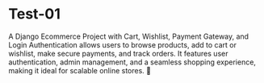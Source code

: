 # Test-01
A Django Ecommerce Project with Cart, Wishlist, Payment Gateway, and Login Authentication allows users to browse products, add to cart or wishlist, make secure payments, and track orders. It features user authentication, admin management, and a seamless shopping experience, making it ideal for scalable online stores. 🚀
